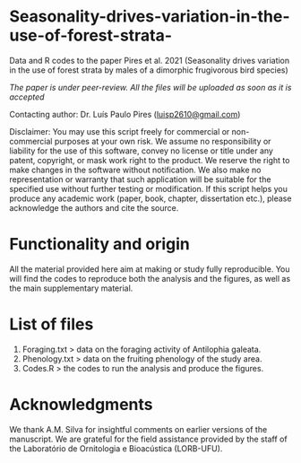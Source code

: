 # Seasonality-drives-variation-in-the-use-of-forest-strata-
Data and R codes to the paper Pires et al. 2021 (Seasonality drives variation in the use of forest strata by males of a dimorphic frugivorous bird species)

*The paper is under peer-review. All the files will be uploaded as soon as it is accepted*

Contacting author: Dr. Luís Paulo Pires (luisp2610@gmail.com)

Disclaimer: You may use this script freely for commercial or non-commercial purposes at your own risk. We assume no responsibility or liability for the use of this software, convey no license or title under any patent, copyright, or mask work right to the product. We reserve the right to make changes in the software without notification. We also make no representation or warranty that such application will be suitable for the specified use without further testing or modification. If this script helps you produce any academic work (paper, book, chapter, dissertation etc.), please acknowledge the authors and cite the source.

# Functionality and origin
All the material provided here aim at making or study fully reproducible. You will find the codes to reproduce both the analysis and the figures, as well as the main supplementary material. 

# List of files
1) Foraging.txt > data on the foraging activity of Antilophia galeata.
2) Phenology.txt > data on the fruiting phenology of the study area.
3) Codes.R > the codes to run the analysis and produce the figures.


# Acknowledgments
We thank A.M. Silva for insightful comments on earlier versions of the manuscript. We are grateful for the field assistance provided by the staff of the Laboratório de Ornitologia e Bioacústica (LORB-UFU).
